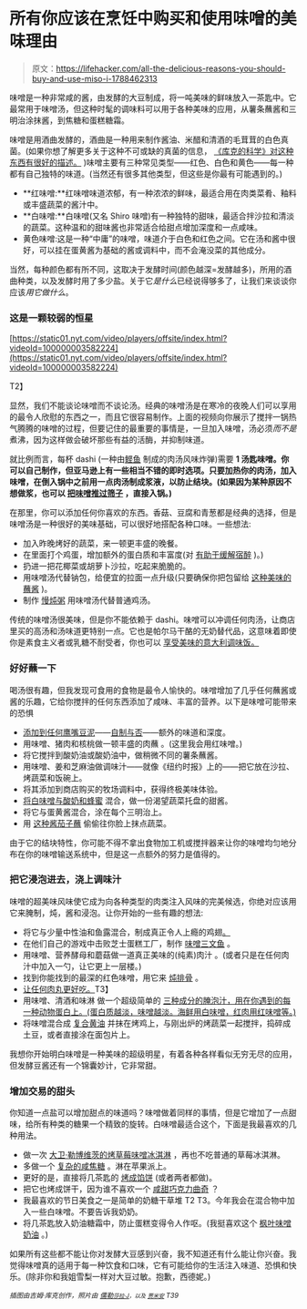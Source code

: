 # 所有你应该在烹饪中购买和使用味噌的美味理由

> 原文：<https://lifehacker.com/all-the-delicious-reasons-you-should-buy-and-use-miso-i-1788462313>

味噌是一种非常咸的酱，由发酵的大豆制成，将一吨美味的鲜味放入一茶匙中。它最常用于味噌汤，但这种时髦的调味料可以用于各种美味的应用，从薯条蘸酱和三明治涂抹酱，到焦糖和蛋糕糖霜。



味噌是用酒曲发酵的，酒曲是一种用来制作酱油、米醋和清酒的毛茸茸的白色真菌。(如果你想了解更多关于这种不可或缺的真菌的信息， [《库克的科学》对这种东西有很好的描述。](http://www.cooksscience.com/articles/feature/koji/#section-1) )味噌主要有三种常见类型——红色、白色和黄色——每一种都有自己独特的味道。(当然还有很多其他类型，但这些是你最有可能遇到的。)

*   **红味噌:**红味噌味道浓郁，有一种浓浓的鲜味，最适合用在肉类菜肴、釉料或丰盛蔬菜的酱汁中。
*   **白味噌:**白味噌(又名 Shiro 味噌)有一种独特的甜味，最适合拌沙拉和清淡的蔬菜。这种温和的甜味酱也非常适合给甜点增加深度和一点咸味。
*   黄色味噌:这是一种“中庸”的味噌，味道介于白色和红色之间。它在汤和酱中很好，可以挂在蛋黄酱为基础的酱或调料中，而不会淹没菜的其他成分。

当然，每种颜色都有所不同，这取决于发酵时间(颜色越深=发酵越多)，所用的酒曲种类，以及发酵时用了多少盐。关于它*是什么*已经说得够多了，让我们来谈谈你应该*用它做什么*。

### 这是一颗较弱的恒星

[https://static01.nyt.com/video/players/offsite/index.html?videoId=100000003582224](https://static01.nyt.com/video/players/offsite/index.html?videoId=100000003582224)

T2】

显然，我们不能谈论味噌而不谈论汤。经典的味噌汤是在寒冷的夜晚人们可以享用的最令人欣慰的东西之一，而且它很容易制作。上面的视频向你展示了搅拌一锅热气腾腾的味噌的过程，但要记住的最重要的事情是，一旦加入味噌，汤必须*而不是*煮沸，因为这样做会破坏那些有益的活酶，并抑制味道。

就比例而言，每杯 dashi (一种由[鲣鱼](https://en.wikipedia.org/wiki/Bonito) 制成的肉汤风味炸弹)需要 **1 汤匙味噌。你可以自己制作，但亚马逊上有一些相当不错的即时选项。只要加热你的肉汤，加入味噌，在倒入锅中之前用一点肉汤制成浆液，以防止结块。(如果因为某种原因不想做浆，也可以 [把味噌推过筛子](https://lifehacker.com/distribute-miso-and-other-pastes-evenly-through-soup-wi-1753656390) ，直接入锅。)**

在那里，你可以添加任何你喜欢的东西。香菇、豆腐和青葱都是经典的选择，但是味噌汤是一种很好的美味基础，可以很好地搭配各种口味。一些想法:

*   加入昨晚烤好的蔬菜，来一顿更丰盛的晚餐。
*   在里面打个鸡蛋，增加额外的蛋白质和丰富度(对 [有助于缓解宿醉](https://lifehacker.com/distribute-miso-and-other-pastes-evenly-through-soup-wi-1753656390) )。)
*   扔进一把花椰菜或胡萝卜沙拉，吃起来脆脆的。
*   用味噌汤代替钠包，给便宜的拉面一点升级(只要确保你把包留给 [这种美味的蘸酱](http://lifehacker.com/use-leftover-ramen-seasoning-packets-for-a-delicious-di-1684788808) )。
*   制作 [慢炖粥](http://lifehacker.com/delicious-dishes-you-didnt-know-you-could-make-in-a-sl-1506535684) 用味噌汤代替普通鸡汤。

传统的味噌汤很美味，但是你不能依赖于 dashi。味噌可以冲调任何肉汤，让商店里买的高汤和汤味道更特别一点。它也是帕尔马干酪的无奶替代品，这意味着即使你是素食主义者或乳糖不耐受者，你也可以 [享受美味的意大利调味饭。](https://lifehacker.com/make-a-savory-vegan-friendly-risotto-with-miso-paste-i-1739275527)

### 好好蘸一下

喝汤很有趣，但我发现可食用的食物是最令人愉快的。味噌增加了几乎任何蘸酱或酱的乐趣，它给你搅拌的任何东西添加了咸味、丰富的营养。以下是味噌可能带来的恐惧

*   [添加到任何鹰嘴豆泥](http://skillet.lifehacker.com/use-miso-to-add-some-extra-dimension-to-hummus-1707024854#_ga=1.182910894.949419976.1446553382)——[自制与否](http://skillet.lifehacker.com/make-flavored-hummus-out-of-anything-with-a-simple-form-1683311381)——额外的味道和深度。
*   用味噌、猪肉和核桃做一顿丰盛的肉蘸 。(这里我会用红味噌。)
*   将它搅拌到酸奶油或酸奶油中，做稍微不同的薯条蘸酱。
*   用味噌、姜和芝麻油做调味汁——就像《纽约时报》上的——把它放在沙拉、烤蔬菜和饭碗上。
*   将其添加到商店购买的牧场调料中，获得终极美味体验。
*   [将白味噌与酸奶和蜂蜜](http://www.theclevercarrot.com/2015/11/ultimate-crudite-platter-white-miso-dip/) 混合，做一份渴望蔬菜托盘的甜酱。
*   将它与蛋黄酱混合，涂在每个三明治上。
*   用 [这种酱茄子蘸](http://dishingupthedirt.com/recipes/snack/eggplant-miso-dip/) 偷偷往你脸上抹点蔬菜。

由于它的结块特性，你可能不得不拿出食物加工机或搅拌器来让你的味噌均匀地分布在你的味噌输送系统中，但是这一点额外的努力是值得的。

### 把它浸泡进去，浇上调味汁

味噌的超美味风味使它成为向各种类型的肉类注入风味的完美候选，你绝对应该用它来腌制，炖，酱和浸泡。让你开始的一些有趣的想法:

*   将它与少量中性油和鱼露混合，制成真正令人上瘾的鸡翅[。](http://www.foodandwine.com/recipes/sticky-miso-chicken-wings)
*   在他们自己的游戏中击败芝士蛋糕工厂，制作 [味噌三文鱼](http://www.foodnetwork.com/recipes/bobby-flay/miso-ginger-marinated-grilled-salmon-recipe.html) 。
*   用味噌、营养酵母和蘑菇做一道真正美味的(纯素)肉汁 。(或者只是在任何肉汁中加入一勺，让它更上一层楼。)
*   找到你能找到的最深的红色味噌，用它来 [炖排骨](http://www.foodnetwork.com/recipes/miso-braised-short-ribs-tempura-recipe.html) 。
*   [让任何肉丸更好吃。](http://www.epicurious.com/recipes/food/views/chicken-meatballs-with-ginger-and-miso)T3】
*   用味噌、清酒和味淋 做一个超级简单的 [三种成分的腌泡汁，用在你遇到的每一种动物蛋白上。(蛋白质越淡，味噌越淡。海鲜用白味噌，红肉用红味噌等。)](http://www.seriouseats.com/recipes/2009/08/miso-marination-asian-marinades-beef-fish.html)
*   将味噌混合成 [复合黄油](http://skillet.lifehacker.com/impress-your-friends-with-fancy-homemade-butter-and-cre-1762788127) 并抹在烤鸡上，与刚出炉的烤蔬菜一起搅拌，捣碎成土豆，或者直接涂在面包片上。

我想你开始明白味噌是一种美味的超级明星，有着各种各样看似无穷无尽的应用，但发酵豆酱还有一个锦囊妙计，它非常甜。

### 增加交易的甜头

你知道一点盐可以增加甜点的味道吗？味噌做着同样的事情，但是它增加了一点甜味，给所有种类的糖果一个精致的旋转。白味噌最适合这个，下面是我最喜欢的几种用法。

*   做一次 [大卫·勒博维茨的烤草莓味噌冰淇淋](http://www.davidlebovitz.com/roasted-strawberry-miso-ice-cream-recipe/) ，再也不吃普通的草莓冰淇淋。
*   多做一个 [复杂的咸焦糖](https://food52.com/recipes/18618-miso-caramel) 。淋在苹果派上。
*   更好的是，直接将几茶匙的 [烤成馅饼](http://bettysliu.com/2015/10/13/white-miso-apple-pie/) (或者两者都做)。
*   把它也烤成饼干，因为谁不喜欢一个 [咸甜巧克力曲奇](http://acozykitchen.com/miso-chocolate-chip-cookies/) ？
*   我最喜欢的节日美食之一是简单的奶糖干草堆 T2 T3。今年我会在混合物中加入一些白味噌。不要告诉我奶奶。
*   将几茶匙放入奶油糖霜中，防止蛋糕变得令人作呕。(我挺喜欢这个 [枫叶味噌奶油](http://www.stylesweetca.com/blog/2015/03/31/carrot-cupcakes-maple-miso-buttercream) 。)

如果所有这些都不能让你对发酵大豆感到兴奋，我不知道还有什么能让你兴奋。我觉得味噌真的适用于每一种饮食和口味，它有可能给你的生活注入味道、恐惧和快乐。(除非你和我姐雪梨一样对大豆过敏。抱歉，西德妮。)

*<small>插图由吉姆·库克创作，照片由</small>* [*<small>儒勒</small>*](https://www.flickr.com/photos/stone-soup/8122949121/in/photolist-dnNeLV-2FzmeW-4omiqP-4oqjjq-naDUEW-srsUs-6ncsQx-byX1ds-7wJrsK-jvA6zB-c3vN4-5qxjgC-ne1HWW-5ft9P5-q23s6q-4Q4NKj-9bVJa3-7zmPiW-3f9rQB-fn8qV-9BMXT-8u4ciF-4zwRdr-aH6JxM-65Z493-pwbFa1-bmoZ4m-cfHUGA-4oaSck-ukvetm-cWSrbd-aLuT7z-6g6FfM-7uPb3Z-8gxsaQ-asaF9x-boh6yC-9DGVE8-7TTjoc-fVKrkg-2qa9gJ-KN3B1-8dcNS2-8dcPnk-8dcP6B-bX3rXk-9SHqVi-4o473m-nYpMZE-48hqg8)*<small></small>*<small>[*<small>莎拉·J</small>*](https://www.flickr.com/photos/sarahsj/14709867268/)*<small>，以及</small>* [*<small>贾米安</small>*](https://www.flickr.com/photos/jamieanne/5053394132/) *T39*</small> 

<small></small>